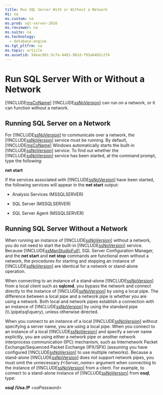 ```yaml
---
title: Run SQL Server With or Without a Network
H1: na
ms.custom: na
ms.prod: sql-server-2016
ms.reviewer: na
ms.suite: na
ms.technology: 
  - database-engine
ms.tgt_pltfrm: na
ms.topic: article
ms.assetid: 54eac961-5c7a-4481-982d-f93a64b5c2f4
---
```

# Run SQL Server With or Without a Network
  [!INCLUDE[msCoName](../../Topics/TopicNameContainA/includes/msCoName_md.md)] [!INCLUDE[ssNoVersion](../../Topics/TopicNameContainA/includes/ssNoVersion_md.md)] can run on a network, or it can function without a network.  
  
## Running SQL Server on a Network  
 For [!INCLUDE[ssNoVersion](../../Topics/TopicNameContainA/includes/ssNoVersion_md.md)] to communicate over a network, the [!INCLUDE[ssNoVersion](../../Topics/TopicNameContainA/includes/ssNoVersion_md.md)] service must be running. By default, [!INCLUDE[msCoName](../../Topics/TopicNameContainA/includes/msCoName_md.md)] Windows automatically starts the built-in [!INCLUDE[ssNoVersion](../../Topics/TopicNameContainA/includes/ssNoVersion_md.md)] service. To find out whether the [!INCLUDE[ssNoVersion](../../Topics/TopicNameContainA/includes/ssNoVersion_md.md)] service has been started, at the command prompt, type the following:  
  
 **net start**  
  
 If the services associated with [!INCLUDE[ssNoVersion](../../Topics/TopicNameContainA/includes/ssNoVersion_md.md)] have been started, the following services will appear in the **net start** output:  
  
-   Analysis Services (MSSQLSERVER)  
  
-   SQL Server (MSSQLSERVER)  
  
-   SQL Server Agent (MSSQLSERVER)  
  
## Running SQL Server Without a Network  
 When running an instance of [!INCLUDE[ssNoVersion](../../Topics/TopicNameContainA/includes/ssNoVersion_md.md)] without a network, you do not need to start the built-in [!INCLUDE[ssNoVersion](../../Topics/TopicNameContainA/includes/ssNoVersion_md.md)] service. Because [!INCLUDE[ssManStudioFull](../../Topics/TopicNameContainA/includes/ssManStudioFull_md.md)], SQL Server Configuration Manager, and the **net start** and **net stop** commands are functional even without a network, the procedures for starting and stopping an instance of [!INCLUDE[ssNoVersion](../../Topics/TopicNameContainA/includes/ssNoVersion_md.md)] are identical for a network or stand-alone operation.  
  
 When connecting to an instance of a stand-alone [!INCLUDE[ssNoVersion](../../Topics/TopicNameContainA/includes/ssNoVersion_md.md)] from a local client such as **sqlcmd**, you bypass the network and connect directly to the instance of [!INCLUDE[ssNoVersion](../../Topics/TopicNameContainA/includes/ssNoVersion_md.md)] by using a local pipe. The difference between a local pipe and a network pipe is whether you are using a network. Both local and network pipes establish a connection with an instance of [!INCLUDE[ssNoVersion](../../Topics/TopicNameContainA/includes/ssNoVersion_md.md)] by using the standard pipe (\\\\.\pipe\sql\query), unless otherwise directed.  
  
 When you connect to an instance of a local [!INCLUDE[ssNoVersion](../../Topics/TopicNameContainA/includes/ssNoVersion_md.md)] without specifying a server name, you are using a local pipe. When you connect to an instance of a local [!INCLUDE[ssNoVersion](../../Topics/TopicNameContainA/includes/ssNoVersion_md.md)] and specify a server name explicitly, you are using either a network pipe or another network interprocess communication (IPC) mechanism, such as Internetwork Packet Exchange/Sequenced Packet Exchange (IPX/SPX) (assuming you have configured [!INCLUDE[ssNoVersion](../../Topics/TopicNameContainA/includes/ssNoVersion_md.md)] to use multiple networks). Because a stand-alone [!INCLUDE[ssNoVersion](../../Topics/TopicNameContainA/includes/ssNoVersion_md.md)] does not support network pipes, you must omit the unnecessary **/***<Server_name>* argument when connecting to the instance of [!INCLUDE[ssNoVersion](../../Topics/TopicNameContainA/includes/ssNoVersion_md.md)] from a client. For example, to connect to a stand-alone instance of [!INCLUDE[ssNoVersion](../../Topics/TopicNameContainA/includes/ssNoVersion_md.md)] from **osql**, type:  
  
 **osql /Usa /P** *<saPassword\>*  
  
  